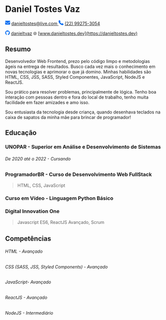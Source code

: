 # Daniel Tostes Vaz

![mail](./img/mail.png) [danieltostes@live.com ]()  ![phone](./img/phone.png) [(22) 99275-3054](https://www.linkedin.com/in/danieltvaz/)

![github](./img/github.png) [danieltvaz](https://github.com/danieltvaz)  :globe_with_meridians: [www.danieltostes.dev](https://danieltostes.dev)

## Resumo

Desenvolvedor Web Frontend, prezo pelo código limpo e metodologias ágeis na entrega de resultados. Busco cada vez mais o conhecimento em novas tecnologias e aprimorar o que já domino. Minhas habilidades são HTML, CSS, JSS, SASS, Styled Componentes,  JavaScript, NodeJS e ReactJS.

Sou prático para resolver problemas, principalmente de lógica. Tenho boa interação com pessoas dentro e fora do local de trabalho, tenho muita facilidade em fazer amizades e amo isso.

Sou entusiasta da tecnologia desde criança, quando desenhava teclados na caixa de sapatos da minha mãe para brincar de programador!

## Educação

### UNOPAR - Superior em Análise e Desenvolvimento de Sistemas

###### _De 2020 até o 2022 - Cursando_

### ProgramadorBR - Curso de Desenvolvimento Web FullStack
> HTML, CSS, JavaScript

### Curso em Vídeo - Linguagem Python Básico

### Digital Innovation One
> Javascript ES6, ReactJS Avançado, Scrum

###### 

## Competências

###### HTML - Avançado
###### CSS (SASS, JSS, Styled Components) - Avançado
###### JavaScript- Avançado
###### ReactJS - Avançado
###### NodeJS  - Intermediário
